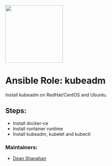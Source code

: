 <img src="https://raw.githubusercontent.com/kubernetes/kubeadm/master/logos/stacked/color/kubeadm-stacked-color.png"  width="180">

# Ansible Role: kubeadm

Install kubeadm on RedHat/CentOS and Ubuntu.

## Steps:
- Install docker-ce
- Install rontainer runtime
- Install kubeadm, kubelet and kubectl

### Maintainers: 
- [Dean Shanahan](https://github.com/deanshanahan)
